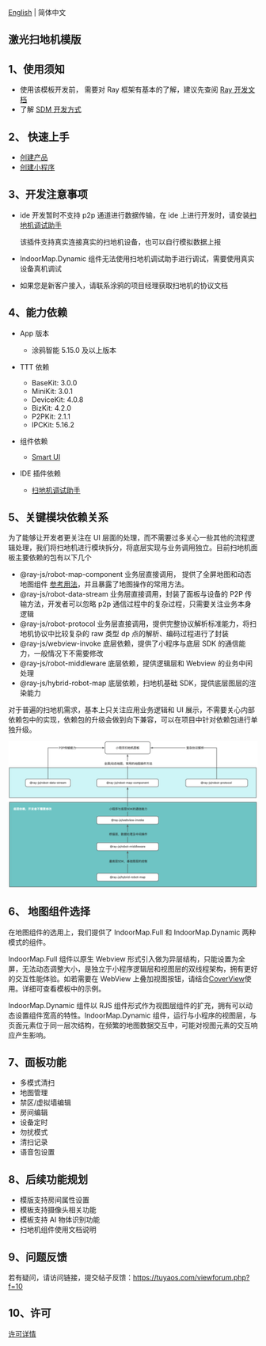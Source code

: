 [English](README.md) | 简体中文[](README_zh.md)

## 激光扫地机模版

## 1、使用须知

- 使用该模板开发前， 需要对 Ray 框架有基本的了解，建议先查阅 [Ray 开发文档](https://developer.tuya.com/cn/miniapp/develop/ray/guide/overview)
- 了解 [SDM 开发方式](https://developer.tuya.com/cn/miniapp/develop/ray/extended/common/sdm/usage)

## 2、 快速上手

- [创建产品](https://developer.tuya.com/cn/miniapp/develop/miniapp/guide/start/quick-start#%E4%BA%8C%E5%88%9B%E5%BB%BA%E4%BA%A7%E5%93%81)
- [创建小程序](https://developer.tuya.com/cn/miniapp/common/desc/platform)

## 3、开发注意事项

- ide 开发暂时不支持 p2p 通道进行数据传输，在 ide 上进行开发时，请安装[扫地机调试助手](https://developer.tuya.com/cn/miniapp/devtools/tools/extension/panel)

  该插件支持真实连接真实的扫地机设备，也可以自行模拟数据上报

- IndoorMap.Dynamic 组件无法使用扫地机调试助手进行调试，需要使用真实设备真机调试
- 如果您是新客户接入，请联系涂鸦的项目经理获取扫地机的协议文档

## 4、能力依赖

- App 版本
  - 涂鸦智能 5.15.0 及以上版本
- TTT 依赖
  - BaseKit: 3.0.0
  - MiniKit: 3.0.1
  - DeviceKit: 4.0.8
  - BizKit: 4.2.0
  - P2PKit: 2.1.1
  - IPCKit: 5.16.2
- 组件依赖

  - [Smart UI](https://developer.tuya.com/material/smartui?comId=help-getting-started)

- IDE 插件依赖
  - [扫地机调试助手](https://developer.tuya.com/cn/miniapp/devtools/tools/extension/panel)

## 5、关键模块依赖关系

为了能够让开发者更关注在 UI 层面的处理，而不需要过多关心一些其他的流程逻辑处理，我们将扫地机进行模块拆分，将底层实现与业务调用独立。目前扫地机面板主要依赖的包有以下几个

- @ray-js/robot-map-component 业务层直接调用， 提供了全屏地图和动态地图组件 [参考用法](src/components/MapView/index.tsx)，并且暴露了地图操作的常用方法。
- @ray-js/robot-data-stream 业务层直接调用，封装了面板与设备的 P2P 传输方法，开发者可以忽略 p2p 通信过程中的复杂过程，只需要关注业务本身逻辑
- @ray-js/robot-protocol 业务层直接调用，提供完整协议解析标准能力，将扫地机协议中比较复杂的 raw 类型 dp 点的解析、编码过程进行了封装
- @ray-js/webview-invoke 底层依赖，提供了小程序与底层 SDK 的通信能力，一般情况下不需要修改
- @ray-js/robot-middleware 底层依赖，提供逻辑层和 Webview 的业务中间处理
- @ray-js/hybrid-robot-map 底层依赖，扫地机基础 SDK，提供底层图层的渲染能力

对于普遍的扫地机需求，基本上只关注应用业务逻辑和 UI 展示，不需要关心内部依赖包中的实现，依赖包的升级会做到向下兼容，可以在项目中针对依赖包进行单独升级。

![模块依赖关系](src/res/diagram.png)

## 6、 地图组件选择

在地图组件的选用上，我们提供了 IndoorMap.Full 和 IndoorMap.Dynamic 两种模式的组件。

IndoorMap.Full 组件以原生 Webview 形式引入做为异层结构，只能设置为全屏，无法动态调整大小，是独立于小程序逻辑层和视图层的双线程架构，拥有更好的交互性能体验。如若需要在 WebView 上叠加视图按钮，请结合[CoverView](https://developer.tuya.com/cn/miniapp/develop/ray/component/view-container/cover-view)使用。详细可查看模板中的示例。

IndoorMap.Dynamic 组件以 RJS 组件形式作为视图层组件的扩充，拥有可以动态设置组件宽高的特性。IndoorMap.Dynamic 组件，运行与小程序的视图层，与页面元素位于同一层次结构，在频繁的地图数据交互中，可能对视图元素的交互响应产生影响。

## 7、面板功能

- 多模式清扫
- 地图管理
- 禁区/虚拟墙编辑
- 房间编辑
- 设备定时
- 勿扰模式
- 清扫记录
- 语音包设置

## 8、后续功能规划

- 模版支持房间属性设置
- 模板支持摄像头相关功能
- 模板支持 AI 物体识别功能
- 扫地机组件使用文档说明

## 9、问题反馈

若有疑问，请访问链接，提交帖子反馈：https://tuyaos.com/viewforum.php?f=10

## 10、许可

[许可详情](LICENSE)
